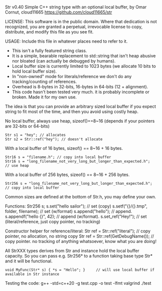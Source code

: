 Str v0.40
Simple C++ string type with an optional local buffer, by Omar Cornut, cloud11665
https://github.com/cloud11665/str

LICENSE:
    This software is in the public domain. Where that dedication is not
    recognized, you are granted a perpetual, irrevocable license to copy,
    distribute, and modify this file as you see fit.

USAGE:
    Include this file in whatever places need to refer to it.

- This isn't a fully featured string class.
- It is a simple, bearable replacement to std::string that isn't heap abusive nor bloated (can actually be debugged by humans).
- Local buffer size is currently limited to 1023 bytes (we allocate 10 bits to hold local buffer size).
- In "non-owned" mode for literals/reference we don't do any tracking/counting of references.
- Overhead is 8-bytes in 32-bits, 16-bytes in 64-bits (12 + alignment).
- This code hasn't been tested very much. it is probably incomplete or broken. Made it for my own use.

The idea is that you can provide an arbitrary sized local buffer if you expect string to fit
most of the time, and then you avoid using costly heap.

No local buffer, always use heap, sizeof()==8~16 (depends if your pointers are 32-bits or 64-bits)

    Str s1 = "hey"; // allocates
    Str s2 = Str::ref("hey"); // doesn't allocate

With a local buffer of 16 bytes, sizeof() == 8~16 + 16 bytes.

    Str16 s = "filename.h"; // copy into local buffer
    Str16 s = "long_filename_not_very_long_but_longer_than_expected.h";   // use heap

With a local buffer of 256 bytes, sizeof() == 8~16 + 256 bytes.

    Str256 s = "long_filename_not_very_long_but_longer_than_expected.h";  // copy into local buffer

Common sizes are defined at the bottom of Str.h, you may define your own.

Functions:
    Str256 s;
    s.set("hello sailor");                   // set (copy)
    s.setf("{}/{}.tmp", folder, filename);   // set (w/format)
    s.append("hello");                       // append.
    s.appendf("hello {}", 42);               // append (w/format).
    s.set_ref("Hey!");                       // set (literal/reference, just copy pointer, no tracking)

Constructor helper for reference/literal:
    Str ref = Str::ref("literal");           // copy pointer, no allocation, no string copy
    Str ref = Str::ref(GetDebugName());      // copy pointer. no tracking of anything whatsoever, know what you are doing!

All StrXXX types derives from Str and instance hold the local buffer capacity. So you can pass e.g. Str256* to a function taking base type Str* and it will be functional.

    void MyFunc(Str* s) { *s = "Hello"; }     // will use local buffer if available in Str instance

Testing the code:
    g++ -std=c++20 -g test.cpp -o test -lfmt
    valgrind ./test